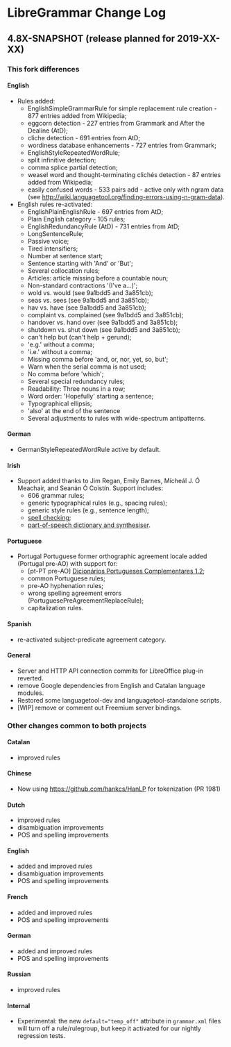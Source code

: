 # LibreGrammar Change Log

## 4.8X-SNAPSHOT (release planned for 2019-XX-XX)

### This fork differences

#### English
  * Rules added:
     - EnglishSimpleGrammarRule for simple replacement rule creation - 877 entries added from Wikipedia;
     - eggcorn detection - 227 entries from Grammark and After the Dealine (AtD);
     - cliche detection - 691 entries from AtD;
     - wordiness database enhancements - 727 entries from Grammark;
     - EnglishStyleRepeatedWordRule;
     - split infinitive detection;
     - comma splice partial detection;
     - weasel word and thought-terminating clichés detection - 87 entries added from Wikipedia;
     - easily confused words - 533 pairs add - active only with
    ngram data (see http://wiki.languagetool.org/finding-errors-using-n-gram-data).
  * English rules re-activated:
     - EnglishPlainEnglishRule - 697 entries from AtD;
     - Plain English category - 105 rules;
     - EnglishRedundancyRule (AtD) - 731 entries from AtD;
     - LongSentenceRule;
     - Passive voice;
     - Tired intensifiers;
     - Number at sentence start;
     - Sentence starting with 'And' or 'But';
     - Several collocation rules;
     - Articles: article missing before a countable noun;
     - Non-standard contractions '(I've a...)';
     - wold vs. would (see 9a1bdd5 and 3a851cb);
     - seas vs. sees (see 9a1bdd5 and 3a851cb);
     - hav vs. have (see 9a1bdd5 and 3a851cb);
     - complaint vs. complained (see 9a1bdd5 and 3a851cb);
     - handover vs. hand over (see 9a1bdd5 and 3a851cb);
     - shutdown vs. shut down (see 9a1bdd5 and 3a851cb);
     - can't help but (can't help + gerund);
     - 'e.g.' without a comma;
     - 'i.e.' without a comma;
     - Missing comma before 'and, or, nor, yet, so, but';
     - Warn when the serial comma is not used;
     - No comma before 'which';
     - Several special redundancy rules;
     - Readability: Three nouns in a row;
     - Word order: 'Hopefully' starting a sentence;
     - Typographical ellipsis;
     - 'also' at the end of the sentence
     - Several adjustments to rules with wide-spectrum antipatterns.

#### German
  * GermanStyleRepeatedWordRule active by default.

#### Irish
  * Support added thanks to Jim Regan, Emily Barnes, Mícheál J. Ó Meachair, 
  and Seanán Ó Coistín. Support includes:
     - 606 grammar rules;
     - generic typographical rules (e.g., spacing rules);
     - generic style rules (e.g., sentence length);
     - [spell checking](https://github.com/jimregan/languagetool-ga-dicts);
     - [part-of-speech dictionary and synthesiser](https://github.com/jimregan/languagetool-ga-dicts).

#### Portuguese
  * Portugal Portuguese former orthographic agreement locale added (Portugal 
  pre-AO) with support for:
     - [pt-PT pre-AO] [Dicionários Portugueses Complementares 1.2](https://github.com/TiagoSantos81/PortugueseLibreOfficeExtension);
     - common Portuguese rules;
     - pre-AO hyphenation rules;
     - wrong spelling agreement errors (PortuguesePreAgreementReplaceRule);
     - capitalization rules.

#### Spanish
  * re-activated subject-predicate agreement category.

#### General
  * Server and HTTP API connection commits for LibreOffice plug-in reverted.
  * remove Google dependencies from English and Catalan language modules.
  * Restored some languagetool-dev and languagetool-standalone scripts.
  * [WIP] remove or comment out Freemium server bindings.

### Other changes common to both projects

#### Catalan
  * improved rules

#### Chinese
  * Now using https://github.com/hankcs/HanLP for tokenization (PR 1981)

#### Dutch
  * improved rules
  * disambiguation improvements
  * POS and spelling improvements

#### English
  * added and improved rules
  * disambiguation improvements
  * POS and spelling improvements

#### French
  * added and improved rules
  * POS and spelling improvements

#### German
  * added and improved rules
  * POS and spelling improvements

#### Russian
  * improved rules

#### Internal
  * Experimental: the new `default="temp_off"` attribute in `grammar.xml` files will
    turn off a rule/rulegroup, but keep it activated for our nightly regression tests.


